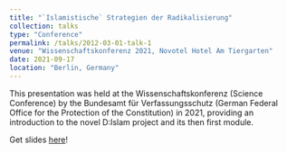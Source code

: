 ```yaml
---
title: "`Islamistische` Strategien der Radikalisierung"
collection: talks
type: "Conference"
permalink: /talks/2012-03-01-talk-1
venue: "Wissenschaftskonferenz 2021, Novotel Hotel Am Tiergarten"
date: 2021-09-17
location: "Berlin, Germany"
---
```


This presentation was held at the Wissenschaftskonferenz (Science Conference) by the Bundesamt für Verfassungsschutz (German Federal Office for the Protection of the Constitution) in 2021, providing an introduction to the novel D:Islam project and its then first module. 

Get slides [here]()!
